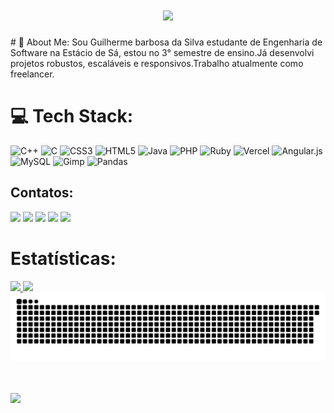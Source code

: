 <h1 align="center">
<img src="https://readme-typing-svg.herokuapp.com/?font=Lobster&size=35&center=true&vCenter=true&width=600&height=70&duration=3000&pause=1000&color=F85F36&lines=Sou+Guilherme;Desenvolvedor+FULL-STACK;Atuo+há+três+anos+na+área;Sou+apaixonado+por+tecnologia" />
</h1>
# 💫 About Me:
Sou Guilherme barbosa da Silva estudante de Engenharia de Software na Estácio de Sá, estou no 3° semestre de ensino.Já desenvolvi projetos robustos, escaláveis e responsivos.Trabalho atualmente como freelancer.



# 💻 Tech Stack:
![C++](https://img.shields.io/badge/c++-%2300599C.svg?style=for-the-badge&logo=c%2B%2B&logoColor=white) ![C](https://img.shields.io/badge/c-%2300599C.svg?style=for-the-badge&logo=c&logoColor=white) ![CSS3](https://img.shields.io/badge/css3-%231572B6.svg?style=for-the-badge&logo=css3&logoColor=white) ![HTML5](https://img.shields.io/badge/html5-%23E34F26.svg?style=for-the-badge&logo=html5&logoColor=white) ![Java](https://img.shields.io/badge/java-%23ED8B00.svg?style=for-the-badge&logo=openjdk&logoColor=white) ![PHP](https://img.shields.io/badge/php-%23777BB4.svg?style=for-the-badge&logo=php&logoColor=white) ![Ruby](https://img.shields.io/badge/ruby-%23CC342D.svg?style=for-the-badge&logo=ruby&logoColor=white) ![Vercel](https://img.shields.io/badge/vercel-%23000000.svg?style=for-the-badge&logo=vercel&logoColor=white) ![Angular.js](https://img.shields.io/badge/angular.js-%23E23237.svg?style=for-the-badge&logo=angularjs&logoColor=white) ![MySQL](https://img.shields.io/badge/mysql-4479A1.svg?style=for-the-badge&logo=mysql&logoColor=white) ![Gimp](https://img.shields.io/badge/Gimp-657D8B?style=for-the-badge&logo=gimp&logoColor=FFFFFF) ![Pandas](https://img.shields.io/badge/pandas-%23150458.svg?style=for-the-badge&logo=pandas&logoColor=white)

## Contatos:
<div>
<a href="www.youtube.com/@guida4388" target="_blank"><img loading="lazy" src="https://img.shields.io/badge/YouTube-FF0000?style=for-the-badge&logo=youtube&logoColor=white" target="_blank"></a>
<a href="https://www.instagram.com/guilhermebs17?igsh=MWdrMDlxNzV2NHFveA==" target="_blank"><img loading="lazy" src="https://img.shields.io/badge/-Instagram-%23E4405F?style=for-the-badge&logo=instagram&logoColor=white" target="_blank"></a>
<a href="https://www.twitch.tv/seu-usuário-aqui" target="_blank"><img loading="lazy" src="https://img.shields.io/badge/Twitch-9146FF?style=for-the-badge&logo=twitch&logoColor=white" target="_blank"></a>
<a href = "https://guilherme8876sk@gmail.com"><img loading="lazy" src="https://img.shields.io/badge/Gmail-D14836?style=for-the-badge&logo=gmail&logoColor=white" target="_blank"></a>
<a href="https://www.linkedin.com/in/guilherme-barbosa-059099176?" target="_blank"><img loading="lazy" src="https://img.shields.io/badge/-LinkedIn-%230077B5?style=for-the-badge&logo=linkedin&logoColor=white" target="_blank"></a>   
</div>

# Estatísticas:
<div>
<a href="https://github.com/Guilherme220501">
<img loading="lazy" height="180em" src="https://github-readme-stats.vercel.app/api/top-langs/?username=Guilherme220501&layout=compact&langs_count=7&theme=dracula"/>
<img loading="lazy" height="180em" src="https://github-readme-stats.vercel.app/api?username=Guilherme220501&show_icons=true&theme=dracula&include_all_commits=true&count_private=true"/>
</div>
<picture align="center">
  <source media="(prefers-color-scheme: dark)" srcset="https://raw.githubusercontent.com/Guilherme220501/Guilherme220501/output/github-contribution-grid-snake-dark.svg">
  <source media="(prefers-color-scheme: light)" srcset="https://raw.githubusercontent.com/Guilherme220501/Guilherme220501/output/github-contribution-grid-snake-dark.svg">
  <img align="center" alt="github contribution grid snake animation" src="https://raw.githubusercontent.com/Guilherme220501/Guilherme220501/output/github-contribution-grid-snake.svg">
</picture>
<h1 align="left">
<img src="https://readme-typing-svg.herokuapp.com/?font=Righteous&size=35&center=true&vCenter=true&width=500&height=70&duration=4000&lines=obrigado+pela+atenção!;" />
</h1>









